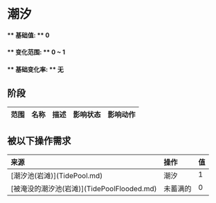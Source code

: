 # 潮汐  
>   
  
#### ** 基础值: ** 0   
#### ** 变化范围: ** 0 ~ 1  
#### ** 基础变化率: ** 无   
## 阶段  
<table class="table table-bordered"><thead><tr ><th  style="text-align:left;vertical-align:top;" >范围</th><th  style="text-align:left;vertical-align:top;" >名称</th><th  style="text-align:left;vertical-align:top;" >描述</th><th  style="text-align:left;vertical-align:top;" >影响状态</th><th  style="text-align:left;vertical-align:top;" >影响动作</th></tr></thead></tbody></table>  
  
## 被以下操作需求  
<table class="table table-bordered"><thead><tr ><th  style="text-align:left;vertical-align:top;" >来源</th><th  style="text-align:left;vertical-align:top;" >操作</th><th  style="text-align:left;vertical-align:top;" >值</th></tr></thead><tr ><td  style="text-align:left;vertical-align:top;" >[潮汐池(岩滩)](TidePool.md)</td><td  style="text-align:left;vertical-align:top;" >潮汐</td><td  style="text-align:left;vertical-align:top;" >1</td></tr><tr ><td  style="text-align:left;vertical-align:top;" >[被淹没的潮汐池(岩滩)](TidePoolFlooded.md)</td><td  style="text-align:left;vertical-align:top;" >未蓄满的</td><td  style="text-align:left;vertical-align:top;" >0</td></tr></tbody></table>  
  


<script>document.title="潮汐 - 卡牌生存百科 Card Survival Wiki";</script>